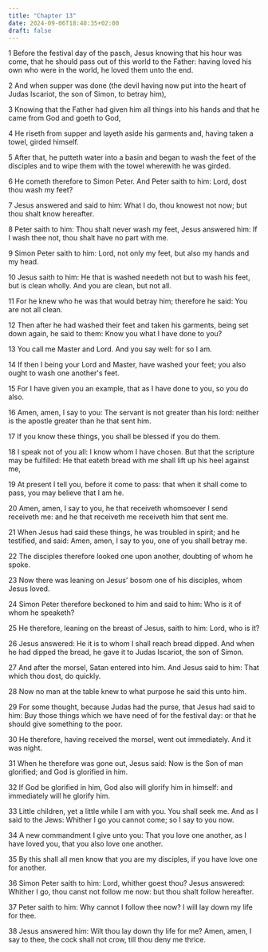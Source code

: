 ```yaml
---
title: "Chapter 13"
date: 2024-09-06T18:40:35+02:00
draft: false
---
```




1 Before the festival day of the pasch, Jesus knowing that his hour was come, that he should pass out of this world to the Father: having loved his own who were in the world, he loved them unto the end.

2 And when supper was done (the devil having now put into the heart of Judas Iscariot, the son of Simon, to betray him),

3 Knowing that the Father had given him all things into his hands and that he came from God and goeth to God,

4 He riseth from supper and layeth aside his garments and, having taken a towel, girded himself.

5 After that, he putteth water into a basin and began to wash the feet of the disciples and to wipe them with the towel wherewith he was girded.

6 He cometh therefore to Simon Peter. And Peter saith to him: Lord, dost thou wash my feet?

7 Jesus answered and said to him: What I do, thou knowest not now; but thou shalt know hereafter.

8 Peter saith to him: Thou shalt never wash my feet, Jesus answered him: If I wash thee not, thou shalt have no part with me.

9 Simon Peter saith to him: Lord, not only my feet, but also my hands and my head.

10 Jesus saith to him: He that is washed needeth not but to wash his feet, but is clean wholly. And you are clean, but not all.

11 For he knew who he was that would betray him; therefore he said: You are not all clean.

12 Then after he had washed their feet and taken his garments, being set down again, he said to them: Know you what I have done to you?

13 You call me Master and Lord. And you say well: for so I am.

14 If then I being your Lord and Master, have washed your feet; you also ought to wash one another's feet.

15 For I have given you an example, that as I have done to you, so you do also.

16 Amen, amen, I say to you: The servant is not greater than his lord: neither is the apostle greater than he that sent him.

17 If you know these things, you shall be blessed if you do them.

18 I speak not of you all: I know whom I have chosen. But that the scripture may be fulfilled: He that eateth bread with me shall lift up his heel against me,

19 At present I tell you, before it come to pass: that when it shall come to pass, you may believe that I am he.

20 Amen, amen, I say to you, he that receiveth whomsoever I send receiveth me: and he that receiveth me receiveth him that sent me.

21 When Jesus had said these things, he was troubled in spirit; and he testified, and said: Amen, amen, I say to you, one of you shall betray me.

22 The disciples therefore looked one upon another, doubting of whom he spoke.

23 Now there was leaning on Jesus' bosom one of his disciples, whom Jesus loved.

24 Simon Peter therefore beckoned to him and said to him: Who is it of whom he speaketh?

25 He therefore, leaning on the breast of Jesus, saith to him: Lord, who is it?

26 Jesus answered: He it is to whom I shall reach bread dipped. And when he had dipped the bread, he gave it to Judas Iscariot, the son of Simon.

27 And after the morsel, Satan entered into him. And Jesus said to him: That which thou dost, do quickly.

28 Now no man at the table knew to what purpose he said this unto him.

29 For some thought, because Judas had the purse, that Jesus had said to him: Buy those things which we have need of for the festival day: or that he should give something to the poor.

30 He therefore, having received the morsel, went out immediately. And it was night.

31 When he therefore was gone out, Jesus said: Now is the Son of man glorified; and God is glorified in him.

32 If God be glorified in him, God also will glorify him in himself: and immediately will he glorify him.

33 Little children, yet a little while I am with you. You shall seek me. And as I said to the Jews: Whither I go you cannot come; so I say to you now.

34 A new commandment I give unto you: That you love one another, as I have loved you, that you also love one another.

35 By this shall all men know that you are my disciples, if you have love one for another.

36 Simon Peter saith to him: Lord, whither goest thou? Jesus answered: Whither I go, thou canst not follow me now: but thou shalt follow hereafter.

37 Peter saith to him: Why cannot I follow thee now? I will lay down my life for thee.

38 Jesus answered him: Wilt thou lay down thy life for me? Amen, amen, I say to thee, the cock shall not crow, till thou deny me thrice.

